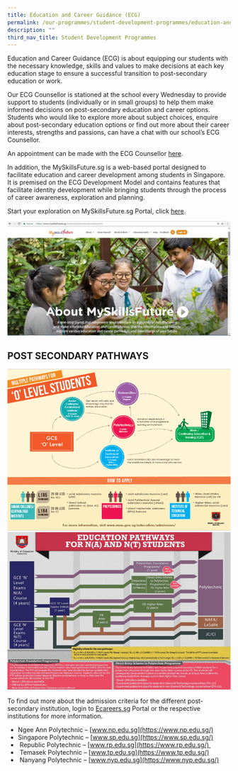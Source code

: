 ```yaml
---
title: Education and Career Guidance (ECG)
permalink: /our-programmes/student-development-programmes/education-and-career-guidance-ecg/
description: ""
third_nav_title: Student Development Programmes
---
```

Education and Career Guidance (ECG) is about equipping our students with the necessary knowledge, skills and values to make decisions at each key education stage to ensure a successful transition to post-secondary education or work.

  
Our ECG Counsellor is stationed at the school every Wednesday to provide support to students (individually or in small groups) to help them make informed decisions on post-secondary education and career options.  Students who would like to explore more about subject choices, enquire about post-secondary education options or find out more about their career interests, strengths and passions, can have a chat with our school’s ECG Counsellor.

  
An appointment can be made with the ECG Counsellor [here](https://moeecg.appointeze.com/onlinelink/AdelineTeo).  
  
In addition, the MySkillsFuture.sg is a web-based portal designed to facilitate education and career development among students in Singapore. It is premised on the ECG Development Model and contains features that facilitate identity development while bringing students through the process of career awareness, exploration and planning.  
  
Start your exploration on MySkillsFuture.sg Portal, click [here](https://www.myskillsfuture.gov.sg/content/student/en/secondary.html).

![](/images/skill1.jpg)

## POST SECONDARY PATHWAYS
![](/images/ecg1.png)
![](/images/ecg2.png)

To find out more about the admission criteria for the different post-secondary institution, login to [Ecareers.sg](https://ecareers.sg/) Portal or the respective institutions for more information.  
  

* Ngee Ann Polytechnic – [www.np.edu.sg](https://www.np.edu.sg/)
* Singapore Polytechnic – [www.sp.edu.sg](https://www.sp.edu.sg/)
*  Republic Polytechnic – [www.rp.edu.sg](https://www.rp.edu.sg/) 
*  Temasek Polytechnic – [www.tp.edu.sg](https://www.tp.edu.sg/)
*  Nanyang Polytechnic – [www.nyp.edu.sg](https://www.nyp.edu.sg/)